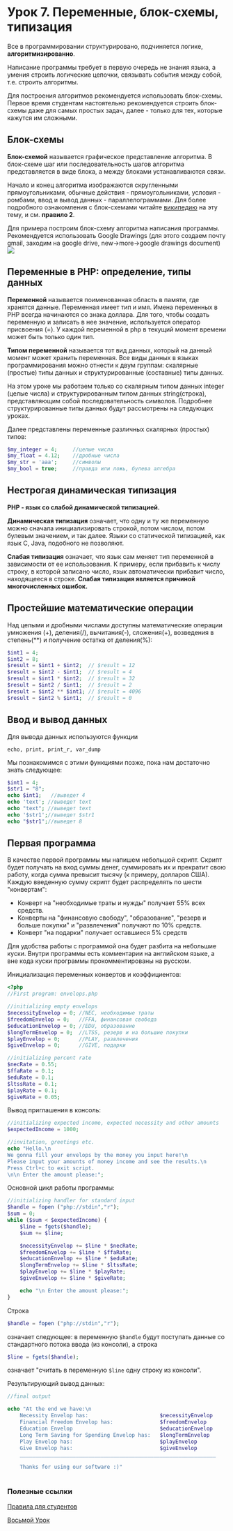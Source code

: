 # Урок 7. Переменные, блок-схемы, типизация

Все в программировании структурировано, подчиняется логике, **алгоритмизированно**.

Написание программы требует в первую очередь не знания языка, а умения строить логические цепочки, связывать события между собой, т.е. строить алгоритмы.

Для построения алгоритмов рекомендуется использовать блок-схемы. Первое время студентам настоятельно рекомендуется строить блок-схемы даже для самых простых задач, далее - только для тех, которые кажутся им сложными.

## Блок-схемы

**Блок-схемой** называется графическое представление алгоритма. В блок-схеме шаг или последовательность шагов алгоритма представляется в виде блока, а между блоками устанавливаются связи.

Начало и конец алгоритма изображаются скругленными прямоугольниками, обычные действия - прямоугольниками, условия - ромбами, ввод и вывод данных - параллелограммами. Для более подробного ознакомления с блок-схемами читайте [википедию](https://ru.wikipedia.org/wiki/%D0%91%D0%BB%D0%BE%D0%BA-%D1%81%D1%85%D0%B5%D0%BC%D0%B0) на эту тему, и см. **правило 2**.

Для примера построим блок-схему алгоритма написания программы. Рекомендуется использовать Google Drawings (для этого создаем почту gmail, заходим на google drive, new->more->google drawings document)
![](https://www.evernote.com/l/AUblF_ASXpJAZIZA7sJMeHXT-H0gGGIh0TMB/image.png)


## Переменные в PHP: определение, типы данных

**Переменной** называется поименованная область в памяти, где хранятся данные. Переменная имеет тип и имя.
Имена переменных в PHP всегда начинаются со знака доллара. Для того, чтобы создать переменную и записать в нее значение, используется оператор присвоения (=). 
У каждой переменной в php в текущий момент времени может быть только один тип.

**Типом переменной** называется тот вид данных, который на данный момент может хранить переменная.
Все виды данных в языках программирования можно отнести к двум группам: скалярные (простые) типы данных и структурированные (составные) типы данных.


На этом уроке мы работаем только со скалярным типом данных integer (целые числа) и структурированным типом данных string(строка), представляющим собой последовательность символов. Подробнее структурированные типы данных будут рассмотрены на следующих уроках.

Далее представлены переменные различных скалярных (простых) типов:

```php
$my_integer = 4;     //целые числа
$my_float = 4.12;    //дробные числа
$my_str = 'aaa';     //символы
$my_bool = true;     //правда или ложь, булева алгебра

```


## Нестрогая динамическая типизация
**PHP - язык со слабой динамической типизацией.**

**Динамическая типизация** означает, что одну и ту же переменную можно сначала инициализировать строкой, потом числом, потом булевым значением, и так далее. Языки со статической типизацией, как язык C, Java, подобного не позволяют.

**Слабая типизация** означает, что язык сам меняет тип переменной в зависимости от ее использования. К примеру, если прибавить к числу строку, в которой записано число, язык автоматически прибавит число, находящееся в строке. **Слабая типизация является причиной многочисленных ошибок.**

## Простейшие математические операции
Над целыми и дробными числами доступны математические операции умножения (+), деления(/), вычитания(-), сложения(+), возведения в степень(**) и получение остатка от деления(%):

```php
$int1 = 4;
$int2 = 8;
$result = $int1 + $int2;  // $result = 12
$result = $int2 - $int1;  // $result = 4
$result = $int1 * $int2;  // $result = 32
$result = $int2 / $int1;  // $result = 2
$result = $int2 ** $int1; // $result = 4096
$result = $int2 % $int1;  // $result = 0
```

## Ввод и вывод данных

Для вывода данных используются функции

`echo, print, print_r, var_dump`

Мы познакомимся с этими функциями позже, пока нам достаточно знать следующее:

```php
$int1 = 4;
$str1 = "8";
echo $int1;   //выведет 4
echo 'text'; //выведет text
echo "text"; //выведет text
echo '$str1';//выведет $str1
echo "$str1";//выведет 8
```

## Первая программа

В качестве первой программы мы напишем небольшой скрипт. Скрипт будет получать на вход суммы денег, суммировать их и прекратит свою работу, когда сумма превысит тысячу (к примеру, долларов США). Каждую введенную сумму скрипт будет распределять по шести "конвертам":

* Конверт на "необходимые траты и нужды" получает 55% всех средств.
* Конверты на "финансовую свободу", "образование", "резерв и больше покупки" и "развлечения" получают по 10% средств.
* Конверт "на подарки" получает оставшиеся 5% средств
 
Для удобства работы с программой она будет разбита на небольшие куски. Внутри программы есть комментарии на английском языке, а вне кода куски программы прокомментированы на русском.

Инициализация переменных конвертов и коэффициентов:

```php
<?php
//First program: envelops.php

//initializing empty envelops
$necessityEnvelop = 0; //NEC, необходимые траты
$freedomEnvelop = 0;   //FFA, финансовая свобода
$educationEnvelop = 0; //EDU, образование
$longTermEnvelop = 0;  //LTSS, резерв и на большие покупки
$playEnvelop = 0;      //PLAY, развлечения
$giveEnvelop = 0;      //GIVE, подарки

//initializing percent rate
$necRate = 0.55;
$ffaRate = 0.1;
$eduRate = 0.1;
$ltssRate = 0.1;
$playRate = 0.1;
$giveRate = 0.05;

```

Вывод приглашения в консоль:

```php
//initializing expected income, expected necessity and other amounts
$expectedIncome = 1000;

//invitation, greetings etc.
echo "Hello.\n
We gonna fill your envelops by the money you input here!\n
Please input your amounts of money income and see the results.\n
Press Ctrl+c to exit script.
\n\n Enter the amount please:";
```

Основной цикл работы программы:

```php
//initializing handler for standard input
$handle = fopen ("php://stdin","r");
$sum = 0;
while ($sum < $expectedIncome) {
    $line = fgets($handle);
    $sum += $line;

    $necessityEnvelop += $line * $necRate;
    $freedomEnvelop += $line * $ffaRate;
    $educationEnvelop += $line * $eduRate;
    $longTermEnvelop += $line * $ltssRate;
    $playEnvelop += $line * $playRate;
    $giveEnvelop += $line * $giveRate;

    echo "\n Enter the amount please:";
}
```

Строка

```php
$handle = fopen ("php://stdin","r");
```
означает следующее: в переменную `$handle` будут поступать данные со стандартного потока ввода (из консоли), а строка

```php
$line = fgets($handle);
```
означает "считать в переменную `$line` одну строку из консоли".

Результирующий вывод данных:

```php
//final output

echo "At the end we have:\n
    Necessity Envelop has:                       $necessityEnvelop 
    Financial Freedom Envelop has:               $freedomEnvelop
    Education Envelop                            $educationEnvelop
    Long Term Saving for Spending Envelop has:   $longTermEnvelop
    Play Envelop has:                            $playEnvelop
    Give Envelop has:                            $giveEnvelop
    _______________________________________________________________

    Thanks for using our software :)"
    
```

### Полезные cсылки

[Правила для студентов](rules.md)

[Восьмой Урок](08.Boolean_algebra_control_structures.md)
